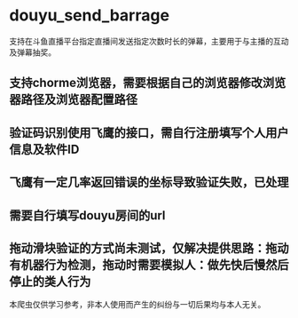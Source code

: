 # douyu_send_barrage
支持在斗鱼直播平台指定直播间发送指定次数时长的弹幕，主要用于与主播的互动及弹幕抽奖。
## 支持chorme浏览器，需要根据自己的浏览器修改浏览器路径及浏览器配置路径
## 验证码识别使用飞鹰的接口，需自行注册填写个人用户信息及软件ID
## 飞鹰有一定几率返回错误的坐标导致验证失败，已处理
## 需要自行填写douyu房间的url
## 拖动滑块验证的方式尚未测试，仅解决提供思路：拖动有机器行为检测，拖动时需要模拟人：做先快后慢然后停止的类人行为

本爬虫仅供学习参考，非本人使用而产生的纠纷与一切后果均与本人无关。
